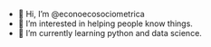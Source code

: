 - 👋 Hi, I’m @econoecosociometrica
- 👀 I’m interested in helping people know things. 
- 🌱 I’m currently learning python and data science.

<!---
econoecosociometrica/econoecosociometrica is a ✨ special ✨ repository because its `README.md` (this file) appears on your GitHub profile.
You can click the Preview link to take a look at your changes.
--->
